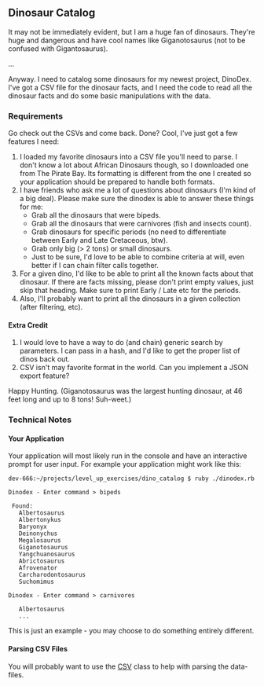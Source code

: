 ## Dinosaur Catalog

It may not be immediately evident, but I am a huge fan of dinosaurs. They're huge and dangerous and have cool names like Giganotosaurus (not to be confused with Gigantosaurus).

...

Anyway. I need to catalog some dinosaurs for my newest project, DinoDex. I've got a CSV file for the dinosaur facts, and I need the code to read all the dinosaur facts and do some basic manipulations with the data.

### Requirements

Go check out the CSVs and come back. Done? Cool, I've just got a few features I need:

1. I loaded my favorite dinosaurs into a CSV file you'll need to parse. I don't know a lot about African Dinosaurs though, so I downloaded one from The Pirate Bay. Its formatting is different from the one I created so your application should be prepared to handle both formats.
2. I have friends who ask me a lot of questions about dinosaurs (I'm kind of a big deal). Please make sure the dinodex is able to answer these things for me:
    * Grab all the dinosaurs that were bipeds.
    * Grab all the dinosaurs that were carnivores (fish and insects count).
    * Grab dinosaurs for specific periods (no need to differentiate between Early and Late Cretaceous, btw).
    * Grab only big (> 2 tons) or small dinosaurs.
    * Just to be sure, I'd love to be able to combine criteria at will, even better if I can chain filter calls together.
3. For a given dino, I'd like to be able to print all the known facts about that dinosaur. If there are facts missing, please don't print empty values, just skip that heading. Make sure to print Early / Late etc for the periods.
4. Also, I'll probably want to print all the dinosaurs in a given collection (after filtering, etc).

#### Extra Credit

1. I would love to have a way to do (and chain) generic search by parameters. I can pass in a hash, and I'd like to get the proper list of dinos back out.
2. CSV isn't may favorite format in the world. Can you implement a JSON export feature?

Happy Hunting. (Giganotosaurus was the largest hunting dinosaur, at 46 feet long and up to 8 tons! Suh-weet.)

### Technical Notes

#### Your Application
Your application will most likely run in the console and have an interactive prompt for user input. For example your application might work like this:
```
dev-666:~/projects/level_up_exercises/dino_catalog $ ruby ./dinodex.rb

Dinodex - Enter command > bipeds

 Found:
   Albertosaurus
   Albertonykus
   Baryonyx
   Deinonychus
   Megalosaurus
   Giganotosaurus
   Yangchuanosaurus
   Abrictosaurus
   Afrovenator
   Carcharodontosaurus
   Suchomimus

Dinodex - Enter command > carnivores

   Albertosaurus
   ...

```

This is just an example - you may choose to do something entirely different.

#### Parsing CSV Files

You will probably want to use the [CSV](http://ruby-doc.org/stdlib-1.9.3/libdoc/csv/rdoc/CSV.html) class to help with parsing the data-files.
